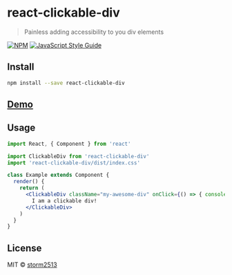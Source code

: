 # react-clickable-div

> Painless adding accessibility to you div elements

[![NPM](https://img.shields.io/npm/v/react-clickable-div.svg)](https://www.npmjs.com/package/react-clickable-div) [![JavaScript Style Guide](https://img.shields.io/badge/code_style-standard-brightgreen.svg)](https://standardjs.com)

## Install

```bash
npm install --save react-clickable-div
```

## [Demo](https://storm2513.github.io/react-clickable-div/)

## Usage

```jsx
import React, { Component } from 'react'

import ClickableDiv from 'react-clickable-div'
import 'react-clickable-div/dist/index.css'

class Example extends Component {
  render() {
    return (
      <ClickableDiv className="my-awesome-div" onClick={() => { console.log('CLICKED'); }}>
        I am a clickable div!
      </ClickableDiv>
    )
  }
}
```

## License

MIT © [storm2513](https://github.com/storm2513)
